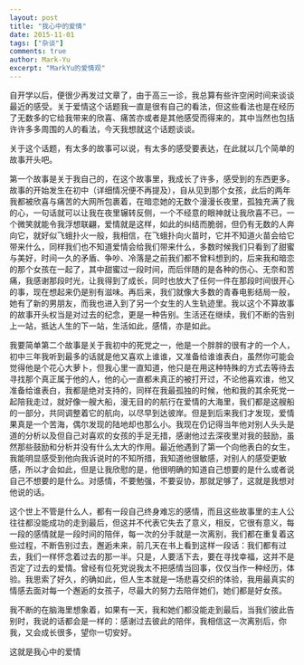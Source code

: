 ```yaml
---
layout: post
title: "我心中的爱情"
date: 2015-11-01
tags: ["杂谈"]
comments: true
author: Mark-Yu
excerpt: "MarkYu的爱情观"
---
```


自开学以后，便很少再发过文章了，由于高三一诊，我总算有些许空闲时间来谈谈最近的感受。关于爱情这个话题我一直是很有自己的看法，但这些看法也是在经历了无数多的它给我带来的欣喜、痛苦亦或者是其他感受而得来的，其中当然也包括许许多多周围的人的看法，今天我想就这个话题谈谈。

关于这个话题，有太多的故事可以说，有太多的感受要表达，在此就以几个简单的故事开头吧。

第一个故事是关于我自己的，在这个故事里，我成长了许多，感受到的东西更多。故事的开始发生在初中（详细情况便不再提及），自从见到那个女孩，此后的两年我都被欣喜与痛苦的大网所包裹着，在暗恋她的无数个漫漫长夜里，孤独充满了我的心，一句话就可以让我在夜里辗转反侧，一个不经意的眼神就让我欣喜不已，一个微笑就能令我浮想联翩，爱情就是这样，如此的纠结而脆弱，但仍有无数的人奔向它，就好似飞蛾扑火一般，我相信，在飞蛾扑向火苗时，它并不知道火苗会给它带来什么，同样我们也不知道爱情会给我们带来什么，多数时候我们只看到了甜蜜与美好，时间一久的矛盾、争吵、冷落是之前我们都不曾料想到的，后来我和暗恋的那个女孩在一起了，其中甜蜜过一段时间，而后伴随的是各种的伤心、无奈和苦痛，我感谢那段时光，让我得到了成长，同时也放大了任何一件在那段时间很开心的事，现在想起来仍是别有滋味。再后来，我们就像大多数的青春电影结局一般，她有了新的男朋友，而我也进入到了另一个女生的人生轨迹里。我以这个不算故事的故事开头权当是对过去的纪念，更是一种告别。生活还在继续，我们不断的告别上一站，抵达人生的下一站，生活如此，感情，亦是如此。

我要简单第二个故事是关于我初中的死党之一，他是一个胖胖的很有才的一个人，初中三年我听到最多的话就是他又喜欢上谁谁，又准备给谁谁表白，虽然你可能会觉得他是个花心大萝卜，但我心里一直知道，他只是在用这种特殊的方式去等待去寻找那个真正属于他的人，他的心一直都未真正的被打开过，不论他喜欢谁，他又准备给谁表白，我都是绝对支持的，同样在我最孤独的时候，他和我的其余死党一起陪我走过，就好像一艘大船，漫无目的的航行在爱情的大海里，我们都是这艘船的一部分，共同调整着它的航向，以尽早到达彼岸。但是到后来我们才发现，爱情果真是一个苦海，偶尔发现的陆地却也那么小。我现在仍记得当年他对别人头头是道的分析以及但自己对喜欢的女孩的手足无措，感谢他过去深夜里对我的鼓励，虽然那些鼓励和分析并没有什么太大的作用。最近他遇到了第一个向他表白的女生，我能明显感受到他向我诉说时的不知所措，我知道他很敏感，对别人的感受更敏感，所以才会如此，但是让我欣慰的是，他很明确的知道自己想要的是什么或者说自己不想要的是什么。对感情，不要勉强，不要妥协，那就足够了，这就是我想对他说的话。

这个世上不管是什么人，都有一段自己终身难忘的感情，而且这些故事里的主人公往往都没能成功的走到最后，但这并不代表它失去了意义，相反，它很有意义，每一段的感情就是一段时间的陪伴，每一次的分手就是一次离别，我们都在重复着这些过程，不断告别过去，邂逅未来，前几天在书上看到这样一段话：我们都有过去，我们一样怀念着过去的那一半。只是，人要活下去，要在寻找幸福，这并不是否定了过去的爱情。曾经有位死党说我太不把感情当回事，仅仅当作一种经历，体验。我思索了好久，的确如此，但人生本就是一场悲喜交织的体验，我用最真实的情感去面对每一个邂逅的女孩子，尽最大的努力去陪伴她们，她们都是好女孩。

我不断的在脑海里想象着，如果有一天，我和她们都没能走到最后，当我们彼此告别时，我说的话都会是一样的：感谢过去彼此的陪伴，我相信这一次离别后，你我，又会成长很多，望你一切安好。

这就是我心中的爱情